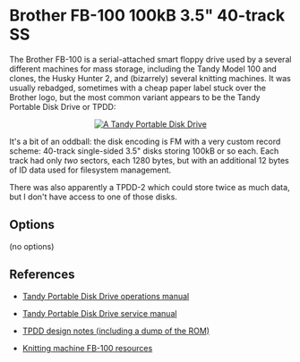 <!-- This file is automatically generated. Do not edit. -->
# Brother FB-100 100kB 3.5" 40-track SS

The Brother FB-100 is a serial-attached smart floppy drive used by a several
different machines for mass storage, including the Tandy Model 100 and
clones, the Husky Hunter 2, and (bizarrely) several knitting machines. It was
usually rebadged, sometimes with a cheap paper label stuck over the Brother
logo, but the most common variant appears to be the Tandy Portable Disk Drive
or TPDD:

<div style="text-align: center">
<a href="http://www.old-computers.com/museum/computer.asp?c=233&st=1"> <img src="tpdd.jpg" alt="A Tandy Portable Disk Drive"/></a>
</div>

It's a bit of an oddball: the disk encoding is FM with a very custom record
scheme: 40-track single-sided 3.5" disks storing 100kB or so each. Each track
had only _two_ sectors, each 1280 bytes, but with an additional 12 bytes of
ID data used for filesystem management.

There was also apparently a TPDD-2 which could store twice as much data, but
I don't have access to one of those disks.

## Options

(no options)

## References

  - [Tandy Portable Disk Drive operations
	manual](http://www.classiccmp.org/cini/pdf/Tandy/Portable%20Disk%20Drive%20Operation%20Manual.pdf)

  - [Tandy Portable Disk Drive service
	manual](https://archive.org/details/TandyPortableDiskDriveSoftwareManual26-3808s)

  - [TPDD design notes (including a dump of the
	ROM)](http://bitchin100.com/wiki/index.php?title=TPDD_Design_Notes)

  - [Knitting machine FB-100
	resources](http://www.k2g2.org/wiki:brother_fb-100)

